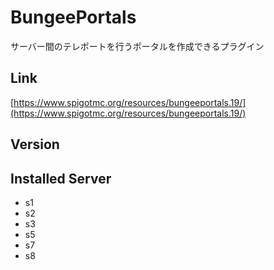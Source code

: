 # BungeePortals
サーバー間のテレポートを行うポータルを作成できるプラグイン

## Link
[https://www.spigotmc.org/resources/bungeeportals.19/](https://www.spigotmc.org/resources/bungeeportals.19/)

## Version

## Installed Server
- s1
- s2
- s3
- s5
- s7
- s8
